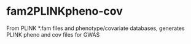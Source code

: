 # fam2PLINKpheno-cov
From PLINK *.fam files and phenotype/covariate databases, generates PLINK pheno and cov files for GWAS
